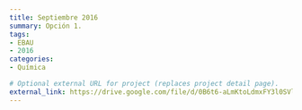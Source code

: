 ```yaml
---
title: Septiembre 2016
summary: Opción 1.
tags:
- EBAU
- 2016
categories:
- Química

# Optional external URL for project (replaces project detail page).
external_link: https://drive.google.com/file/d/0B6t6-aLmKtoLdmxFY3l0SVlvZW8/view
---
```

